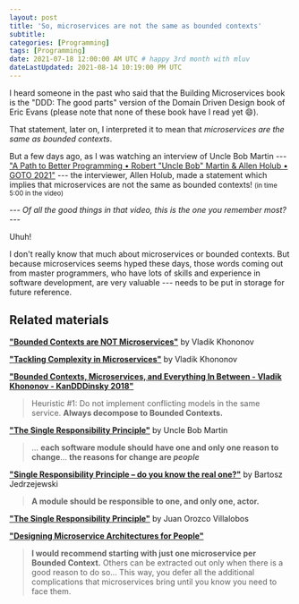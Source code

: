 ```yaml
---
layout: post
title: 'So, microservices are not the same as bounded contexts'
subtitle: 
categories: [Programming]
tags: [Programming]
date: 2021-07-18 12:00:00 AM UTC # happy 3rd month with mluv
dateLastUpdated: 2021-08-14 10:19:00 PM UTC
---
```


<!-- July 15, 2021  5:00 AM Philippine Time -->
<!-- Finished July 16, 2021  6:18 AM Philippine Time -->
<!-- Updated July 22, 2021  6:45 AM Philippine Time -->
<!-- Updated August 15, 2021  6:19 AM Philippine Time - "I would recommend starting with just one microservice per Bounded Context." -->



I heard someone in the past who said that the Building Microservices book is the "DDD: The good parts" version of the Domain Driven Design book of Eric Evans (please note that none of these book have I read yet :smile:). 
<!-- --- I tend to remember statements like that because it it a comparison between two famous books, and to be economical ... and I prefer reading a smaller book than a large one, and I prefer buying a cheaper one, and a more recently published one. ---  -->
That statement, later on, I interpreted it to mean that _microservices are the same as bounded contexts_.

But a few days ago, as I was watching an interview of Uncle Bob Martin --- ["A Path to Better Programming • Robert "Uncle Bob" Martin & Allen Holub • GOTO 2021"](https://www.youtube.com/watch?v=QnmRpHFoYLk&t=747s&ab_channel=GOTOConferences) --- the interviewer, Allen Holub, made a statement which implies that microservices are not the same as bounded contexts! <small>(in time 5:00 in the video)</small>


_--- Of all the good things in that video, this is the one you remember most? ---_


Uhuh!


I don't really know that much about microservices or bounded contexts. But because microservices seems hyped these days, those words coming out from master programmers, who have lots of skills and experience in software development, are very valuable --- needs to be put in storage for future reference.



## Related materials

**["Bounded Contexts are NOT Microservices"](https://vladikk.com/2018/01/21/bounded-contexts-vs-microservices/)** by Vladik Khononov

**["Tackling Complexity in Microservices"](https://vladikk.com/2018/02/28/microservices/)**  by Vladik Khononov

**["Bounded Contexts, Microservices, and Everything In Between - Vladik Khononov - KanDDDinsky 2018"](https://www.youtube.com/watch?v=dlnu5pSsg7k&t=211s&ab_channel=KanDDDinsky)**

> Heuristic #1: Do not implement conflicting models in the same service. **Always decompose to Bounded Contexts.**



**["The Single Responsibility Principle"](https://blog.cleancoder.com/uncle-bob/2014/05/08/SingleReponsibilityPrinciple.html)** by Uncle Bob Martin

> ... **each software module should have one and only one reason to change**... **the reasons for change are _people_**

**["Single Responsibility Principle – do you know the real one?"](https://www.e4developer.com/2018/10/04/single-responsibility-principle-do-you-know-the-real-one/)** by Bartosz Jedrzejewski

> **A module should be responsible to one, and only one, actor.**

**["The Single Responsibility Principle"](https://www.brainstobytes.com/the-single-responsibility-principle/)** by Juan Orozco Villalobos



**["Designing Microservice Architectures for People"](https://cloudnative.ly/designing-microservice-architectures-for-people-fcb4fb92397)**

> **I would recommend starting with just one microservice per Bounded Context.** Others can be extracted out only when there is a good reason to do so... This way, you defer all the additional complications that microservices bring until you know you need to face them.
